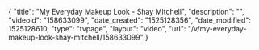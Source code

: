 {
    "title": "My Everyday Makeup Look - Shay Mitchell",
    "description": "",
    "videoid": "158633099",
    "date_created": "1525128356",
    "date_modified": 1525128610,
    "type": "tvpage",
    "layout": "video",
    "url": "\/v\/my-everyday-makeup-look-shay-mitchell\/158633099"
}